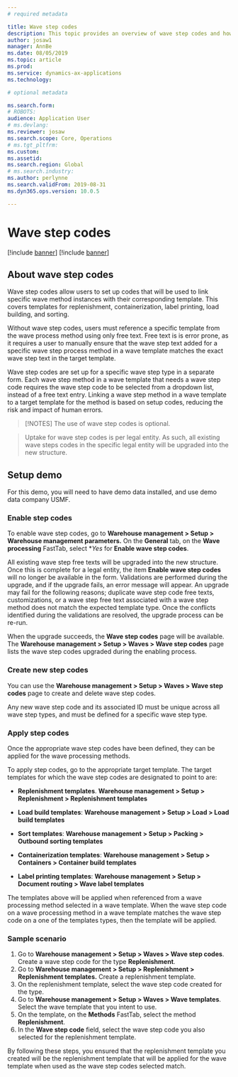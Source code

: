 ```yaml
---
# required metadata

title: Wave step codes
description: This topic provides an overview of wave step codes and how they are used.
author: josaw1
manager: AnnBe
ms.date: 08/05/2019
ms.topic: article
ms.prod: 
ms.service: dynamics-ax-applications
ms.technology: 

# optional metadata

ms.search.form: 
# ROBOTS: 
audience: Application User
# ms.devlang: 
ms.reviewer: josaw
ms.search.scope: Core, Operations
# ms.tgt_pltfrm: 
ms.custom: 
ms.assetid: 
ms.search.region: Global
# ms.search.industry: 
ms.author: perlynne
ms.search.validFrom: 2019-08-31
ms.dyn365.ops.version: 10.0.5

---
```


# Wave step codes

[!include [banner](../includes/preview-banner.md)]
[!include [banner](../includes/banner.md)]

## About wave step codes

Wave step codes allow users to set up codes that will be used to link
specific wave method instances with their corresponding template. This covers
templates for replenishment, containerization, label printing, load building,
and sorting. 

Without wave step codes, users must reference a specific
template from the wave process method using only free text. Free text is is error prone, as it requires a user to manually ensure that the wave step text
added for a specific wave step process method in a wave template matches the
exact wave step text in the target template. 

Wave step codes are set up for a
specific wave step type in a separate form. Each wave step method in a wave
template that needs a wave step code requires the wave step code to be
selected from a dropdown list, instead of a free text entry. Linking a wave step method
in a wave template to a target template for the method is based on setup codes, reducing the risk and impact of human
errors.

> [!NOTES]
> The use of wave step codes is optional. 

> Uptake for wave step codes is per legal entity. As such, all
existing wave steps codes in the specific legal entity will be upgraded into the
new structure.

## Setup demo 

For this demo, you will need to have demo data installed, and use demo data company USMF.

### Enable step codes

To enable wave step codes, go to **Warehouse management > Setup > Warehouse
management parameters.** On the **General** tab, on the **Wave processing** FastTab, select **Yes* for **Enable wave step codes**.

All existing wave step free texts will be upgraded into the new
structure. Once this is complete for a legal entity, the item **Enable wave step
codes** will no longer be available in the form. Validations are performed during the upgrade,
and if the upgrade fails, an error message will appear. An upgrade may fail for the following reasons; duplicate wave step code free texts, customizations, or a wave step
free text associated with a wave step method does not match the expected
template type. Once the conflicts identified during the
validations are resolved, the upgrade process can be re-run.

When the upgrade succeeds, the **Wave step codes** page will be available. The **Warehouse management > Setup > Waves > Wave step codes** page lists the wave step codes upgraded during the enabling
process. 

### Create new step codes

You can use the **Warehouse management > Setup > Waves > Wave step codes** page to create and delete wave step codes. 

Any new wave step code and its associated ID must be unique across all wave step types, and must be 
defined for a specific wave step type.

### Apply step codes

Once the appropriate wave step codes have been defined, they can be applied for
the wave processing methods. 

To apply step codes, go to the appropriate target template. The target templates for which the wave step codes are
designated to point to are:

- **Replenishment templates**. **Warehouse management > Setup > Replenishment > Replenishment templates**

- **Load build templates**: **Warehouse management > Setup > Load > Load build templates**

- **Sort templates**: **Warehouse management > Setup > Packing > Outbound sorting templates**

- **Containerization templates**: **Warehouse management > Setup > Containers > Container build templates**

- **Label printing templates**: **Warehouse management > Setup > Document routing > Wave label templates**

The templates above will be applied when referenced from a wave processing
method selected in a wave template. When the wave step code on a wave
processing method in a wave template matches the wave step code on a one of the
templates types, then the template will be applied.

### Sample scenario

1. Go to **Warehouse management > Setup > Waves > Wave step codes**. Create a wave step code for the type **Replenishment**. 
1. Go to **Warehouse management > Setup > Replenishment > Replenishment templates.** Create a replenishment template. 
1. On the replenishment template, select the wave step code created for the type.
1. Go to **Warehouse management > Setup > Waves > Wave templates**. Select the wave template
that you intent to use. 
1. On the template, on the **Methods** FastTab, select the method **Replenishment**. 
1. In the **Wave step code** field, select the wave step code you also selected for the replenishment template.

By following these steps, you ensured that the replenishment template you created
will be the replenishment template that will be applied for the wave template
when used as the wave step codes selected match.
